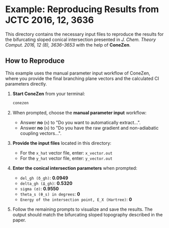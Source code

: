 # Example: Reproducing Results from JCTC 2016, 12, 3636

This directory contains the necessary input files to reproduce the results for the bifurcating sloped conical intersection presented in *J. Chem. Theory Comput. 2016, 12 (8), 3636–3653* with the help of **ConeZen**.

## How to Reproduce

This example uses the manual parameter input workflow of ConeZen, where you provide the final branching plane vectors and the calculated CI parameters directly.

1.  **Start ConeZen** from your terminal:
    ```bash
    conezen
    ```

2.  When prompted, choose the **manual parameter input** workflow:
    * Answer **no** (`n`) to "Do you want to automatically extract...".
    * Answer **no** (`n`) to "Do you have the raw gradient and non-adiabatic coupling vectors...".

3.  **Provide the input files** located in this directory:
    * For the `x_hat` vector file, enter: `x_vector.out`
    * For the `y_hat` vector file, enter: `y_vector.out`

4.  **Enter the conical intersection parameters** when prompted:
    * `del_gh (δ_gh)`: **0.0949**
    * `delta_gh (Δ_gh)`: **0.5320**
    * `sigma (σ)`: **0.9550**
    * `theta_s (θ_s) in degrees`: **0**
    * `Energy of the intersection point, E_X (Hartree)`: **0**

5.  Follow the remaining prompts to visualize and save the results. The output should match the bifurcating sloped topography described in the paper.



